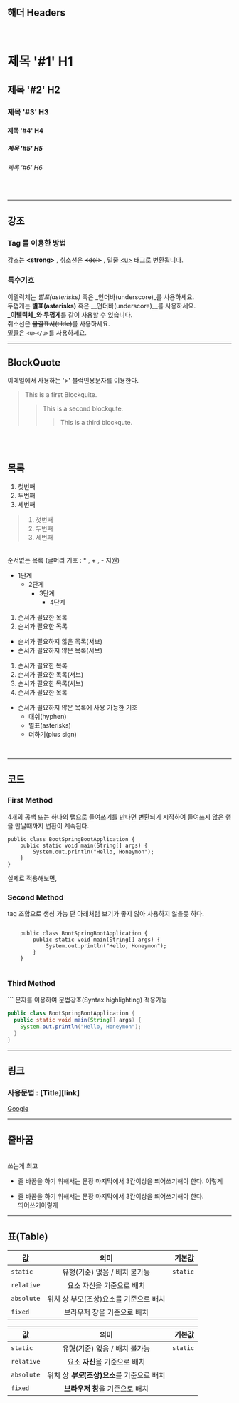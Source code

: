 ## 해더 Headers 
<br>

# 제목 '#1'    H1
## 제목 '#2'    H2
### 제목 '#3'     H3
#### 제목 '#4'    H4
##### 제목 '#5'     H5
###### 제목 '#6'    H6
<br>

---
## 강조<Emphasis>

### Tag 를 이용한 방법 
강조는 <strong>\<strong></strong> , 취소선은 <del>\<del></del> , 밑줄 <u>\<u></u> 태그로 변환됩니다. 

### 특수기호 
이텔릭체는 *별표(asterisks)* 혹은 _언더바(underscore)_를 사용하세요.<br>
두껍게는 **별표(asterisks)** 혹은 __언더바(underscore)__를 사용하세요.<br>
**_이텔릭체_와 두껍게**를 같이 사용할 수 있습니다.<br>
취소선은 ~~물결표시(tilde)~~를 사용하세요.<br>
<u>밑줄</u>은 `<u></u>`를 사용하세요.

---

## BlockQuote
이메일에서 사용하는 '>' 블럭인용문자를 이용한다. 
> This is a first Blockquite. <br>
> > This is a second blockqute. 
> > > This is a third blockqute. 
<br>
<br>

## 목록 
1. 첫번째
2. 두번째 
3. 세번째 

> 1. 첫번째 
> 2. 두번째 
> 3. 세번째 

<br>
순서없는 목록 (글머리 기호 : * , + , - 지원) 

* 1단계
  - 2단계
    + 3단계
      + 4단계


1. 순서가 필요한 목록
1. 순서가 필요한 목록
  - 순서가 필요하지 않은 목록(서브) 
  - 순서가 필요하지 않은 목록(서브) 
1. 순서가 필요한 목록
  1. 순서가 필요한 목록(서브)
  1. 순서가 필요한 목록(서브)
1. 순서가 필요한 목록

- 순서가 필요하지 않은 목록에 사용 가능한 기호
  - 대쉬(hyphen)
  * 별표(asterisks)
  + 더하기(plus sign)

<br>

------------

## 코드 
### First Method
4개의 공백 또는 하나의 탭으로 들여쓰기를 만나면 변환되기 시작하여 들여쓰지 않은 행을 만날때까지 변환이 계속된다.

    public class BootSpringBootApplication {
        public static void main(String[] args) {
            System.out.println("Hello, Honeymon");
        }
    }

실제로 적용해보면, 

### Second Method
tag 조합으로 생성 가능 단 아래처럼 보기가 좋지 않아 사용하지 않을듯 하다. 
<pre>
<code>
    public class BootSpringBootApplication {
        public static void main(String[] args) {
            System.out.println("Hello, Honeymon");
        }
    }
</code>
</pre>

### Third Method 
\``` 문자를 이용하여  문법강조(Syntax highlighting) 적용가능
```java 
public class BootSpringBootApplication {
  public static void main(String[] args) {
    System.out.println("Hello, Honeymon");
  }
}
```
---

## 링크 
### 사용문법 : [Title][link]
[Google](https://google.com, "google link")

---

## 줄바꿈 
<br> 쓰는게 최고 
* 줄 바꿈을 하기 위해서는 문장 마지막에서 3칸이상을 띄어쓰기해야 한다. 
이렇게

* 줄 바꿈을 하기 위해서는 문장 마지막에서 3칸이상을 띄어쓰기해야 한다.<br> 
  띄어쓰기이렇게

---

## 표(Table) 
| 값 | 의미 | 기본값 |
|---|:---:|---:|
| `static` | 유형(기준) 없음 / 배치 불가능 | `static` |
| `relative` | 요소 자신을 기준으로 배치 |  |
| `absolute` | 위치 상 부모(조상)요소를 기준으로 배치 |  |
| `fixed` | 브라우저 창을 기준으로 배치 |  |

값 | 의미 | 기본값
---|:---:|---:
`static` | 유형(기준) 없음 / 배치 불가능 | `static`
`relative` | 요소 **자신**을 기준으로 배치 |
`absolute` | 위치 상 **_부모_(조상)요소**를 기준으로 배치 |
`fixed` | **브라우저 창**을 기준으로 배치 |
      



